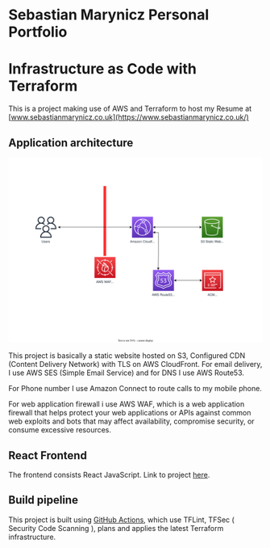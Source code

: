 # Sebastian Marynicz Personal Portfolio 
# Infrastructure as Code with Terraform


This is a project making use of AWS and Terraform to host my Resume at [www.sebastianmarynicz.co.uk](https://www.sebastianmarynicz.co.uk/)

## Application architecture


![Diagram](assets/resume-diagram.svg)


This project is basically a static website hosted on S3, Configured CDN (Content Delivery Network) with TLS on AWS CloudFront.
For email delivery, I use AWS SES (Simple Email Service) and for DNS I use AWS Route53.

For Phone number I use Amazon Connect to route calls to my mobile phone.

For web application firewall i use AWS WAF, which is a web application firewall that helps protect your web applications or APIs against common web exploits and bots that may affect availability, compromise security, or consume excessive resources.



## React Frontend

The frontend consists React JavaScript. Link to project [here](https://github.com/TrinityWeaver/resume-project).


## Build pipeline

This project is built using [GitHub Actions](https://github.com/TrinityWeaver/tf-resume-project/actions), which use TFLint,  TFSec ( Security Code Scanning ), plans and applies the latest Terraform infrastructure.